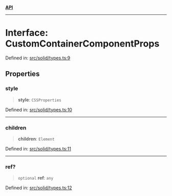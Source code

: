 [**API**](../../API.md)

***

# Interface: CustomContainerComponentProps

Defined in: [src/solid/types.ts:9](https://github.com/inokawa/virtua/blob/89b9568b97601da9b779332f422c8054b3c48a08/src/solid/types.ts#L9)

## Properties

### style

> **style**: `CSSProperties`

Defined in: [src/solid/types.ts:10](https://github.com/inokawa/virtua/blob/89b9568b97601da9b779332f422c8054b3c48a08/src/solid/types.ts#L10)

***

### children

> **children**: `Element`

Defined in: [src/solid/types.ts:11](https://github.com/inokawa/virtua/blob/89b9568b97601da9b779332f422c8054b3c48a08/src/solid/types.ts#L11)

***

### ref?

> `optional` **ref**: `any`

Defined in: [src/solid/types.ts:12](https://github.com/inokawa/virtua/blob/89b9568b97601da9b779332f422c8054b3c48a08/src/solid/types.ts#L12)
